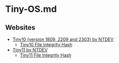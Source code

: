 # Tiny-OS.md

## Websites

* [Tiny10 (version 1809, 2209 and 2303) by NTDEV](https://archive.org/details/tiny-10-NTDEV)
  * [Tiny10 File Integrity Hash](https://dn721000.ca.archive.org/0/items/tiny-10-NTDEV/tiny-10-NTDEV_files.xml)
* [Tiny11 by NTDEV](https://archive.org/details/tiny-11-NTDEV)
  * [Tiny11 File Integrity Hash](https://dn790004.ca.archive.org/0/items/tiny-11-NTDEV/tiny-11-NTDEV_files.xml)
